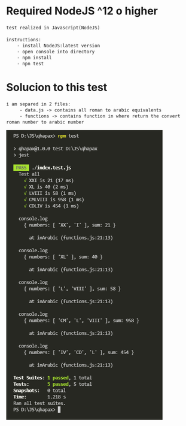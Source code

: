 # Required NodeJS ^12 o higher

````
test realized in Javascript(NodeJS)

instructions:
    - install NodeJS:latest version
    - open console into directory
    - npm install
    - npn test
````

# Solucion to this test

````
i am separed in 2 files:
     - data.js -> contains all roman to arabic equivalents
     - functions -> contains function in where return the convert roman number to arabic number
````

![text](https://github.com/manrriqueMY/romans/blob/master/evidence.png)